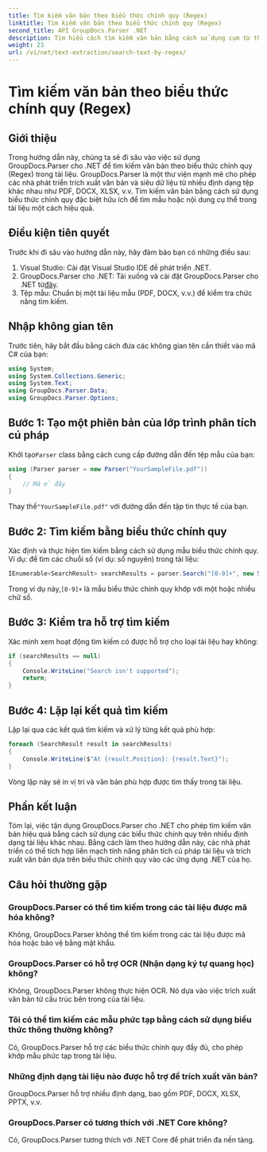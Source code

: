 ```yaml
---
title: Tìm kiếm văn bản theo biểu thức chính quy (Regex)
linktitle: Tìm kiếm văn bản theo biểu thức chính quy (Regex)
second_title: API GroupDocs.Parser .NET
description: Tìm hiểu cách tìm kiếm văn bản bằng cách sử dụng cụm từ thông dụng trong tài liệu bằng GroupDocs.Parser cho .NET. Trích xuất nội dung cụ thể một cách dễ dàng.
weight: 23
url: /vi/net/text-extraction/search-text-by-regex/
---
```


# Tìm kiếm văn bản theo biểu thức chính quy (Regex)

## Giới thiệu
Trong hướng dẫn này, chúng ta sẽ đi sâu vào việc sử dụng GroupDocs.Parser cho .NET để tìm kiếm văn bản theo biểu thức chính quy (Regex) trong tài liệu. GroupDocs.Parser là một thư viện mạnh mẽ cho phép các nhà phát triển trích xuất văn bản và siêu dữ liệu từ nhiều định dạng tệp khác nhau như PDF, DOCX, XLSX, v.v. Tìm kiếm văn bản bằng cách sử dụng biểu thức chính quy đặc biệt hữu ích để tìm mẫu hoặc nội dung cụ thể trong tài liệu một cách hiệu quả.
## Điều kiện tiên quyết
Trước khi đi sâu vào hướng dẫn này, hãy đảm bảo bạn có những điều sau:
1. Visual Studio: Cài đặt Visual Studio IDE để phát triển .NET.
2.  GroupDocs.Parser cho .NET: Tải xuống và cài đặt GroupDocs.Parser cho .NET từ[đây](https://releases.groupdocs.com/parser/net/).
3. Tệp mẫu: Chuẩn bị một tài liệu mẫu (PDF, DOCX, v.v.) để kiểm tra chức năng tìm kiếm.

## Nhập không gian tên
Trước tiên, hãy bắt đầu bằng cách đưa các không gian tên cần thiết vào mã C# của bạn:
```csharp
using System;
using System.Collections.Generic;
using System.Text;
using GroupDocs.Parser.Data;
using GroupDocs.Parser.Options;
```
## Bước 1: Tạo một phiên bản của lớp trình phân tích cú pháp
 Khởi tạo`Parser` class bằng cách cung cấp đường dẫn đến tệp mẫu của bạn:
```csharp
using (Parser parser = new Parser("YourSampleFile.pdf"))
{
    // Mã ở đây
}
```
 Thay thế`"YourSampleFile.pdf"` với đường dẫn đến tập tin thực tế của bạn.
## Bước 2: Tìm kiếm bằng biểu thức chính quy
Xác định và thực hiện tìm kiếm bằng cách sử dụng mẫu biểu thức chính quy. Ví dụ: để tìm các chuỗi số (ví dụ: số nguyên) trong tài liệu:
```csharp
IEnumerable<SearchResult> searchResults = parser.Search("[0-9]+", new SearchOptions(true, false, true));
```
 Trong ví dụ này,`[0-9]+` là mẫu biểu thức chính quy khớp với một hoặc nhiều chữ số.
## Bước 3: Kiểm tra hỗ trợ tìm kiếm
Xác minh xem hoạt động tìm kiếm có được hỗ trợ cho loại tài liệu hay không:
```csharp
if (searchResults == null)
{
    Console.WriteLine("Search isn't supported");
    return;
}
```
## Bước 4: Lặp lại kết quả tìm kiếm
Lặp lại qua các kết quả tìm kiếm và xử lý từng kết quả phù hợp:
```csharp
foreach (SearchResult result in searchResults)
{
    Console.WriteLine($"At {result.Position}: {result.Text}");
}
```
Vòng lặp này sẽ in vị trí và văn bản phù hợp được tìm thấy trong tài liệu.

## Phần kết luận
Tóm lại, việc tận dụng GroupDocs.Parser cho .NET cho phép tìm kiếm văn bản hiệu quả bằng cách sử dụng các biểu thức chính quy trên nhiều định dạng tài liệu khác nhau. Bằng cách làm theo hướng dẫn này, các nhà phát triển có thể tích hợp liền mạch tính năng phân tích cú pháp tài liệu và trích xuất văn bản dựa trên biểu thức chính quy vào các ứng dụng .NET của họ.

## Câu hỏi thường gặp
### GroupDocs.Parser có thể tìm kiếm trong các tài liệu được mã hóa không?
Không, GroupDocs.Parser không thể tìm kiếm trong các tài liệu được mã hóa hoặc bảo vệ bằng mật khẩu.
### GroupDocs.Parser có hỗ trợ OCR (Nhận dạng ký tự quang học) không?
Không, GroupDocs.Parser không thực hiện OCR. Nó dựa vào việc trích xuất văn bản từ cấu trúc bên trong của tài liệu.
### Tôi có thể tìm kiếm các mẫu phức tạp bằng cách sử dụng biểu thức thông thường không?
Có, GroupDocs.Parser hỗ trợ các biểu thức chính quy đầy đủ, cho phép khớp mẫu phức tạp trong tài liệu.
### Những định dạng tài liệu nào được hỗ trợ để trích xuất văn bản?
GroupDocs.Parser hỗ trợ nhiều định dạng, bao gồm PDF, DOCX, XLSX, PPTX, v.v.
### GroupDocs.Parser có tương thích với .NET Core không?
Có, GroupDocs.Parser tương thích với .NET Core để phát triển đa nền tảng.